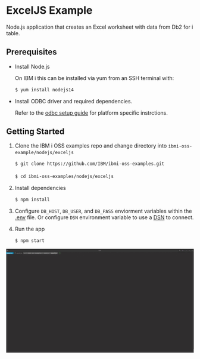 # ExcelJS Example

Node.js application that creates an Excel worksheet
with data from Db2 for i table.

## Prerequisites

- Install Node.js

    On IBM i this can be installed via yum from an SSH terminal with:

    ```bash
    $ yum install nodejs14
    ```

- Install ODBC driver and required dependencies.

    Refer to the [odbc setup guide](https://github.com/IBM/ibmi-oss-examples/blob/master/odbc/odbc.md#odbc) for platform specific instrctions.

## Getting Started

1) Clone the IBM i OSS examples repo and change directory into `ibmi-oss-example/nodejs/exceljs`

    ```bash
    $ git clone https://github.com/IBM/ibmi-oss-examples.git

    $ cd ibmi-oss-examples/nodejs/exceljs
    ```

2) Install dependencies

   ```bash
   $ npm install
   ```

3) Configure `DB_HOST`, `DB_USER`, and `DB_PASS` enviorment variables within the [.env](.env) file. Or configure `DSN` environment variable to use a [DSN](https://github.com/IBM/ibmi-oss-examples/blob/master/odbc/odbc.md#dsns) to connect.

4) Run the app
   
   ```bash
   $ npm start
   ```

![ExcelJS gif](exceljs.gif)
